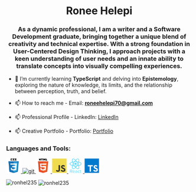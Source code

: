 <h1 align="center">Ronee Helepi</h1>
<h3 align="center">As a dynamic professional, I am a writer and a Software Development graduate, bringing together a unique blend of creativity and technical expertise. With a strong foundation in User-Centered Design Thinking, I approach projects with a keen understanding of user needs and an innate ability to translate concepts into visually compelling experiences.</h3>

- 🌱 I’m currently learning **TypeScript** and delving into **Epistemology**, exploring the nature of knowledge, its limits, and the relationship between perception, truth, and belief.

- 📫 How to reach me - Email: **roneehelepi70@gmail.com**
  
- 📫 Professional Profile - LinkedIn: [LinkedIn](https://www.linkedin.com/in/ronee-helepi-a25407343/)

- 📫 Creative Portfolio - Portfolio: [Portfolio](https://portfolio-website-grand-final.vercel.app/)

<h3 align="left">Languages and Tools:</h3>
<p align="left"> <a href="https://www.w3schools.com/css/" target="_blank" rel="noreferrer"> <img src="https://raw.githubusercontent.com/devicons/devicon/master/icons/css3/css3-original-wordmark.svg" alt="css3" width="40" height="40"/> </a> <a href="https://firebase.google.com/" target="_blank" rel="noreferrer"> </a> <a href="https://git-scm.com/" target="_blank" rel="noreferrer"> <img src="https://www.vectorlogo.zone/logos/git-scm/git-scm-icon.svg" alt="git" width="40" height="40"/> </a> <a href="https://www.w3.org/html/" target="_blank" rel="noreferrer"> <img src="https://raw.githubusercontent.com/devicons/devicon/master/icons/html5/html5-original-wordmark.svg" alt="html5" width="40" height="40"/> </a> <a href="https://developer.mozilla.org/en-US/docs/Web/JavaScript" target="_blank" rel="noreferrer"> <img src="https://raw.githubusercontent.com/devicons/devicon/master/icons/javascript/javascript-original.svg" alt="javascript" width="40" height="40"/> </a>  <a href="https://reactjs.org/" target="_blank" rel="noreferrer"> <img src="https://raw.githubusercontent.com/devicons/devicon/master/icons/react/react-original-wordmark.svg" alt="react" width="40" height="40"/> </a> <a href="https://redux.js.org" target="_blank" rel="noreferrer"> </a> <a href="https://www.typescriptlang.org/" target="_blank" rel="noreferrer"> <img src="https://raw.githubusercontent.com/devicons/devicon/master/icons/typescript/typescript-original.svg" alt="typescript" width="40" height="40"/> </a> </p>

<p><img align="left" src="https://github-readme-stats.vercel.app/api/top-langs?username=ronhel235&show_icons=true&locale=en&layout=compact" alt="ronhel235" /></p>

<p>&nbsp;<img align="center" src="https://github-readme-stats.vercel.app/api?username=ronhel235&show_icons=true&locale=en" alt="ronhel235" /></p>
